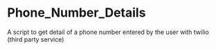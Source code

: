 # Phone_Number_Details
A script to get detail of a phone number entered by the user with twilio (third party service)
